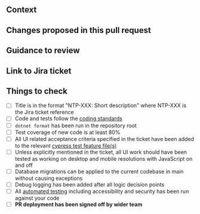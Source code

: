 ## Context

<!-- Why are you making this change? What might surprise someone about it? -->

## Changes proposed in this pull request

<!-- If there are UI changes, please include Before and After screenshots. -->

## Guidance to review

<!-- How could someone else check this work? Which parts do you want more feedback on? -->

## Link to Jira ticket

<!-- https://dfedigital.atlassian.net/browse/NTP-123 -->

## Things to check

- [ ] Title is in the format "NTP-XXX: Short description" where NTP-XXX is the Jira ticket reference
- [ ] Code and tests follow the [coding standards](/docs/coding-standards.md)
- [ ] `dotnet format` has been run in the repository root
- [ ] Test coverage of new code is at least 80%
- [ ] All UI related acceptance criteria specified in the ticket have been added to the relevant [cypress test feature file(s)](/UI/cypress/e2e/)
- [ ] Unless explicitly mentioned in the ticket, all UI work should have been tested as working on desktop and mobile resolutions with JavaScript on and off
- [ ] Database migrations can be applied to the current codebase in main without causing exceptions
- [ ] Debug logging has been added after all logic decision points
- [ ] All [automated testing](/README.md#testing) including accessibility and security has been run against your code
- [ ] **PR deployment has been signed off by wider team**